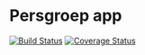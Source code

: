 # Persgroep app

[![Build Status](https://travis-ci.org/reauv/persgroep-app.svg?branch=master)](https://travis-ci.org/reauv/persgroep-app)
[![Coverage Status](https://coveralls.io/repos/github/reauv/persgroep-app/badge.svg?branch=master)](https://coveralls.io/github/reauv/persgroep-app?branch=master)
